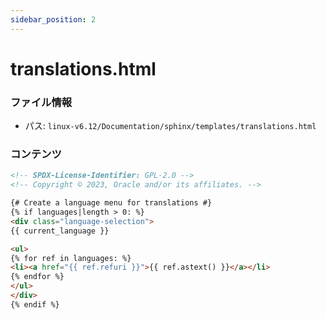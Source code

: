 ```yaml
---
sidebar_position: 2
---
```

# translations.html

### ファイル情報

- パス: `linux-v6.12/Documentation/sphinx/templates/translations.html`

### コンテンツ

```html
<!-- SPDX-License-Identifier: GPL-2.0 -->
<!-- Copyright © 2023, Oracle and/or its affiliates. -->

{# Create a language menu for translations #}
{% if languages|length > 0: %}
<div class="language-selection">
{{ current_language }}

<ul>
{% for ref in languages: %}
<li><a href="{{ ref.refuri }}">{{ ref.astext() }}</a></li>
{% endfor %}
</ul>
</div>
{% endif %}

```
